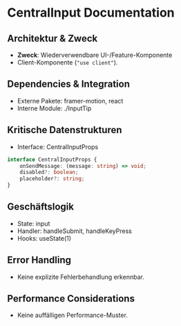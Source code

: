 <!-- Source: app/components/UI/CentralInput.tsx -->

# CentralInput Documentation

## Architektur & Zweck
- **Zweck**: Wiederverwendbare UI-/Feature-Komponente
- Client-Komponente (`"use client"`).


## Dependencies & Integration
- Externe Pakete: framer-motion, react
- Interne Module: ./InputTip


## Kritische Datenstrukturen
- Interface: CentralInputProps

```typescript
interface CentralInputProps {
    onSendMessage: (message: string) => void;
    disabled?: boolean;
    placeholder?: string;
}
```



## Geschäftslogik
- State: input
- Handler: handleSubmit, handleKeyPress
- Hooks: useState(1)


## Error Handling
- Keine explizite Fehlerbehandlung erkennbar.


## Performance Considerations
- Keine auffälligen Performance-Muster.

